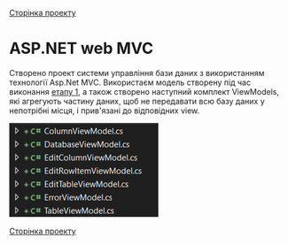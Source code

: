 [Сторінка проекту](https://github.com/Forgefill/TTP-41_IT_Course_Project)


# ASP.NET web MVC

Створено проект системи управління бази даних з використанням технології Asp.Net MVC. Використаєм модель створену під час виконання [етапу 1](https://github.com/Forgefill/TTP-41_IT_Course_Project/tree/master/DAL), а також створено наступний комплект ViewModels, які агрегують частину даних, щоб не передавати всю базу даних у непотрібні місця, і прив'язані до відповідних view.

![View models](../img/ViewModels.png)



[Сторінка проекту](https://github.com/Forgefill/TTP-41_IT_Course_Project)

